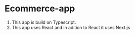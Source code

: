 # Ecommerce-app
 1. This app is build on Typescript.
 2. This app uses React and in adition to React it uses Next.js
